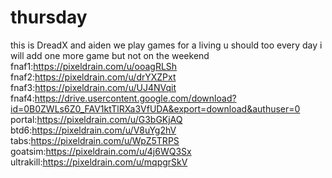 # thursday
this is DreadX and aiden
we play games for a living u should too 
every day i will add one more game but not on the weekend
fnaf1:https://pixeldrain.com/u/ooagRLSh
fnaf2:https://pixeldrain.com/u/drYXZPxt
fnaf3:https://pixeldrain.com/u/UJ4NVqit
fnaf4:https://drive.usercontent.google.com/download?id=0B0ZWLs6Z0_FAV1ktTlRXa3VfUDA&export=download&authuser=0
portal:https://pixeldrain.com/u/G3bGKjAQ
btd6:https://pixeldrain.com/u/V8uYg2hV
tabs:https://pixeldrain.com/u/WpZ5TRPS
goatsim:https://pixeldrain.com/u/4j6WQ3Sx
ultrakill:https://pixeldrain.com/u/mqpgrSkV


